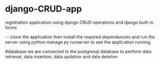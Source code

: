 # django-CRUD-app
registration application using django CRUD operations and django built-in forms

-- clone the application then install the required dependencies and run the server using python manage.py runserver to see the application running

#database
we are connected to the postgresql database to perform data retrieval, data insertion, data updation and data deletion
